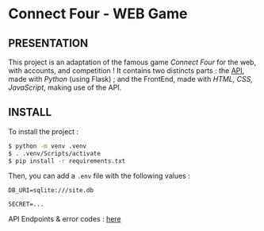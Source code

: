 # Connect Four - WEB Game

## PRESENTATION

This project is an adaptation of the famous game *Connect Four* for the web, with accounts, and competition ! It contains two distincts parts : the [API](./api/), made with *Python* (using Flask) ; and the FrontEnd, made with *HTML, CSS, JavaScript*, making use of the API.

## INSTALL

To install the project : 
```bash
$ python -m venv .venv
$ . .venv/Scripts/activate
$ pip install -r requirements.txt
```

Then, you can add a `.env` file with the following values :
```config
DB_URI=sqlite:///site.db

SECRET=...
```

API Endpoints & error codes : [here](./api/README.md)